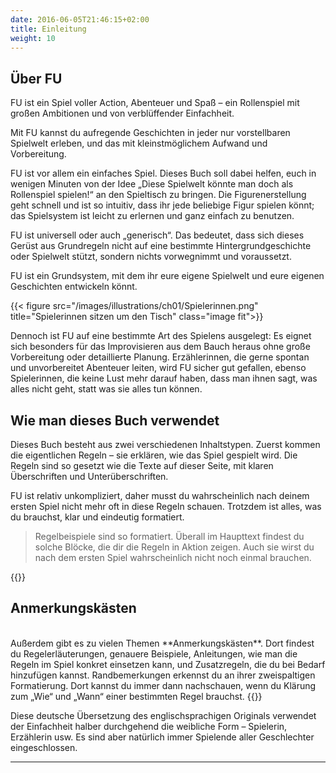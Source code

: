 ```yaml
---
date: 2016-06-05T21:46:15+02:00
title: Einleitung
weight: 10
---
```

## Über FU
FU ist ein Spiel voller Action, Abenteuer und Spaß – ein Rollenspiel mit großen Ambitionen und von verblüffender Einfachheit.

Mit FU kannst du aufregende Geschichten in jeder nur vorstellbaren Spielwelt erleben, und das mit kleinstmöglichem Aufwand und Vorbereitung.

FU ist vor allem ein einfaches Spiel. Dieses Buch soll dabei helfen, euch in wenigen Minuten von der Idee „Diese Spielwelt könnte man doch als Rollenspiel spielen!“ an den Spieltisch zu bringen. Die Figurenerstellung geht schnell und ist so intuitiv, dass ihr jede beliebige Figur spielen könnt; das Spielsystem ist leicht zu erlernen und ganz einfach zu benutzen.

FU ist universell oder auch „generisch“. Das bedeutet, dass sich dieses Gerüst aus Grundregeln nicht auf eine bestimmte Hintergrundgeschichte oder Spielwelt stützt, sondern nichts vorwegnimmt und voraussetzt.

FU ist ein Grundsystem, mit dem ihr eure eigene Spielwelt und eure eigenen Geschichten entwickeln könnt.

{{< figure src="/images/illustrations/ch01/Spielerinnen.png" title="Spielerinnen sitzen um den Tisch" class="image fit">}}

Dennoch ist FU auf eine bestimmte Art des Spielens ausgelegt: Es eignet sich besonders für das Improvisieren aus dem Bauch heraus ohne große Vorbereitung oder detaillierte Planung. Erzählerinnen, die gerne spontan und unvorbereitet Abenteuer leiten, wird FU sicher gut gefallen, ebenso Spielerinnen, die keine Lust mehr darauf haben, dass man ihnen sagt, was alles nicht geht, statt was sie alles tun können.

## Wie man dieses Buch verwendet
Dieses Buch besteht aus zwei verschiedenen Inhaltstypen. Zuerst kommen die eigentlichen Regeln – sie erklären, wie das Spiel gespielt wird. Die Regeln sind so gesetzt wie die Texte auf dieser Seite, mit klaren Überschriften und Unterüberschriften.

FU ist relativ unkompliziert, daher musst du wahrscheinlich nach deinem ersten Spiel nicht mehr oft in diese Regeln schauen. Trotzdem ist alles, was du brauchst, klar und eindeutig formatiert.

> Regelbeispiele sind so formatiert. Überall im Haupttext findest du solche Blöcke, die dir die Regeln in Aktion zeigen. Auch sie wirst du nach dem ersten Spiel wahrscheinlich nicht noch einmal brauchen.

{{<note>}}
## Anmerkungskästen
<br>
Außerdem gibt es zu vielen Themen **Anmerkungskästen**. Dort findest du Regelerläuterungen, genauere Beispiele, Anleitungen, wie man die Regeln im Spiel konkret einsetzen kann, und Zusatzregeln, die du bei Bedarf hinzufügen kannst. Randbemerkungen erkennst du an ihrer zweispaltigen Formatierung. Dort kannst du immer dann nachschauen, wenn du Klärung zum „Wie“ und „Wann“ einer bestimmten Regel brauchst.
{{</note>}}

Diese deutsche Übersetzung des englischsprachigen Originals verwendet der Einfachheit halber durchgehend die weibliche Form – Spielerin, Erzählerin usw. Es sind aber natürlich immer Spielende aller Geschlechter eingeschlossen.

---
